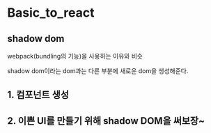 # Basic_to_react

## shadow dom
webpack(bundling의 기능)을 사용하는 이유와 비슷

shadow dom이라는 dom과는 다른 부분에 새로운 dom을 생성해준다.

## 1. 컴포넌트 생성

## 2. 이쁜 UI를 만들기 위해 shadow DOM을 써보장~
